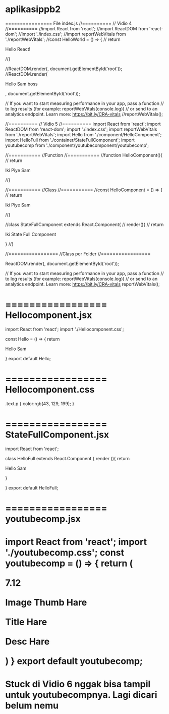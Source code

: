 # aplikasippb2
================
File index.js
//==========
// Vidio 4
//==========
//import React from 'react';
//import ReactDOM from 'react-dom';
//import './index.css';
//import reportWebVitals from './reportWebVitals';
//const HelloWorld = () => {
//   return <p>Hello React!</p>
//}

//ReactDOM.render(<HelloWorld />, document.getElementById('root'));
//ReactDOM.render(<p>Hello Sam boss</p>, document.getElementById('root'));

// If you want to start measuring performance in your app, pass a function
// to log results (for example: reportWebVitals(console.log))
// or send to an analytics endpoint. Learn more: https://bit.ly/CRA-vitals
//reportWebVitals();

//==========
// Vidio 5
//==========
import React from 'react';
import ReactDOM from 'react-dom';
import './index.css';
import reportWebVitals from './reportWebVitals';
import Hello from './component/HelloComponent';
import HelloFull from './container/StateFullComponent';
import youtubecomp from './component/youtubecomponent/youtubecomp';

//===========
//Function
//===========
//function HelloComponent(){
//    return <p>Iki Piye Sam</p>
//}

//===========
//Class
//===========
//const HelloComponent = () => {
//    return <p>Iki Piye Sam</p>
//}

//class StateFullComponent extends React.Component{
//    render(){
//        return <p>Iki State Full Component</p>    }
//}

//=================
//Class per Folder
//=================


ReactDOM.render(<youtubecomp />, document.getElementById('root'));


// If you want to start measuring performance in your app, pass a function
// to log results (for example: reportWebVitals(console.log))
// or send to an analytics endpoint. Learn more: https://bit.ly/CRA-vitals
reportWebVitals();

=================
Hellocomponent.jsx
=================
import React from 'react';
import './Hellocomponent.css';

const Hello = () => {
    return <p className="text-p">Hello Sam</p>
}
export default Hello;

=================
Hellocomponent.css
=================
.text.p {
    color:rgb(43, 129, 199);
}

=================
StateFullComponent.jsx
=================
import React from 'react';

class HelloFull extends React.Component {
render (){
    return <p>Hello Sam</p>
}

}
export default HelloFull;

=================
youtubecomp.jsx
=================
import React from 'react';
import './youtubecomp.css';
const youtubecomp = () => {
    return (
        <div className="youtube-wrapper">
            <div className="img-thumb">
                <img src= "http://cdnwp.s3-id-jkt-1.kilatstorage.id/home/imam/wp/wordpress/wp-content/paymentreceipt_140895_1.png" alt=""/>
                <p className="time">7.12</p>
            </div>
        <p>Image Thumb Hare</p>
        <p>Title Hare</p>
        <p>Desc Hare</p>
        </div>
    ) 
}
export default youtubecomp;
========================
Stuck di Vidio 6 nggak bisa tampil untuk youtubecompnya.
Lagi dicari belum nemu 
========================
